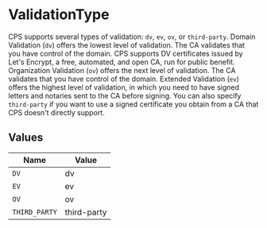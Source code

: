 # ValidationType

CPS supports several types of validation: `dv`, `ev`, `ov`, or `third-party`. Domain Validation (`dv`) offers the lowest level of validation. The CA validates that you have control of the domain. CPS supports DV certificates issued by Let's Encrypt, a free, automated, and open CA, run for public benefit. Organization Validation (`ov`) offers the next level of validation. The CA validates that you have control of the domain. Extended Validation (`ev`) offers the highest level of validation, in which you need to have signed letters and notaries sent to the CA before signing. You can also specify `third-party` if you want to use a signed certificate you obtain from a CA that CPS doesn't directly support.


## Values

| Name          | Value         |
| ------------- | ------------- |
| `DV`          | dv            |
| `EV`          | ev            |
| `OV`          | ov            |
| `THIRD_PARTY` | third-party   |